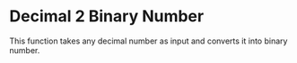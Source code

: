 # Decimal 2 Binary Number
This function takes any decimal number as input and converts it into binary number.

